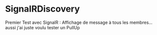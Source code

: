 # SignalRDiscovery
Premier Test avec SignalR : Affichage de message à tous les membres...
aussi j'ai juste voulu tester un PullUp
